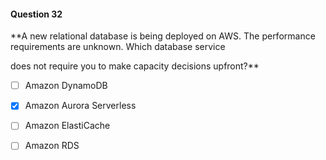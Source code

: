#### Question  32


**A new relational database is being deployed on AWS. The performance requirements are unknown. Which database service

does not require you to make capacity decisions upfront?**


- [ ] Amazon DynamoDB


- [x] Amazon Aurora Serverless


- [ ] Amazon ElastiCache


- [ ] Amazon RDS

